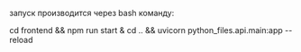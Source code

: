 запуск производится через bash команду:

cd frontend && npm run start & cd .. && uvicorn python_files.api.main:app --reload
